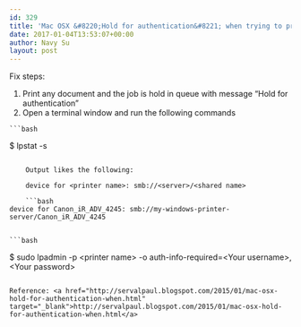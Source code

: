 ```yaml
---
id: 329
title: 'Mac OSX &#8220;Hold for authentication&#8221; when trying to print'
date: 2017-01-04T13:53:07+00:00
author: Navy Su
layout: post
---
```

Fix steps:

  1. Print any document and the job is hold in queue with message &#8220;Hold for authentication&#8221;
  2. Open a terminal window and run the following commands
    
    ```bash
$ lpstat -s


```
    
    Output likes the following:
  
    device for <printer name>: smb://<server>/<shared name>
    
    ```bash
device for Canon_iR_ADV_4245: smb://my-windows-printer-server/Canon_iR_ADV_4245


```
    
    ```bash
$ sudo lpadmin -p &lt;printer name&gt; -o auth-info-required=&lt;Your username&gt;,&lt;Your password&gt;


```

Reference: <a href="http://servalpaul.blogspot.com/2015/01/mac-osx-hold-for-authentication-when.html" target="_blank">http://servalpaul.blogspot.com/2015/01/mac-osx-hold-for-authentication-when.html</a>